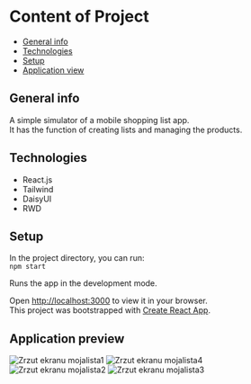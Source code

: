 # Content of Project

* [General info](#general-info)
* [Technologies](#technologies)
* [Setup](#setup)
* [Application view](#application-view)


## General info

A simple simulator of a mobile shopping list app. <br/>
It has the function of creating lists and managing the products.


## Technologies 
<ul>
<li>React.js</li> 
<li>Tailwind </li>
<li>DaisyUI </li>
<li>RWD</li>
</ul>

## Setup 

In the project directory, you can run:<br/>
 ```npm start```<br/>
 
Runs the app in the development mode.<br/>

Open [http://localhost:3000](http://localhost:3000) to view it in your browser.<br/>
This project was bootstrapped with [Create React App](https://github.com/facebook/create-react-app).



## Application preview
![Zrzut ekranu mojalista1](https://github.com/ulszust/onlist/assets/109608357/4d76d006-83b1-4bda-b7dd-386a5b4c8310)
![Zrzut ekranu mojalista4](https://github.com/ulszust/onlist/assets/109608357/1078a9dd-6ef2-4ea2-9363-531c86fabbba)
![Zrzut ekranu mojalista2](https://github.com/ulszust/onlist/assets/109608357/f7be17c6-4a58-433f-9bde-17da13fc10a1)
![Zrzut ekranu mojalista3](https://github.com/ulszust/onlist/assets/109608357/ddaf858c-9440-4206-ab03-bd6744b10aeb)




